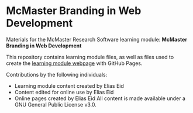 # McMaster Branding in Web Development

Materials for the McMaster Research Software learning module: **McMaster Branding in Web Development**  

This repository contains learning module files, as well as files used to create the [learning module webpage](https://mcmasterrs.github.io/lm_mac-branding) with GitHub Pages.  

Contributions by the following individuals: 
- Learning module content created by Elias Eid
- Content edited for online use by Elias Eid
- Online pages created by Elias Eid
All content is made available under a GNU General Public License v3.0.  
